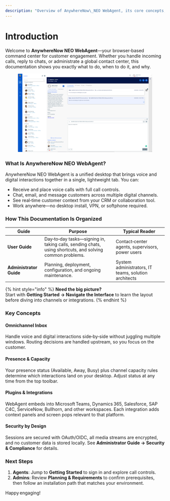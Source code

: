 ```yaml
---
description: "Overview of AnywhereNow\_NEO WebAgent, its core concepts, and how the guides are organized."
---
```


# Introduction

Welcome to **AnywhereNow NEO WebAgent**—your browser‑based command center for customer engagement. Whether you handle incoming calls, reply to chats, or administrate a global contact center, this documentation shows you exactly what to do, when to do it, and why.

<figure><img src="../.gitbook/assets/webagent-overview.png" alt=""><figcaption></figcaption></figure>

### What Is AnywhereNow NEO WebAgent?

AnywhereNow NEO WebAgent is a unified desktop that brings voice and digital interactions together in a single, lightweight tab. You can:

* Receive and place voice calls with full call controls.
* Chat, email, and message customers across multiple digital channels.
* See real‑time customer context from your CRM or collaboration tool.
* Work anywhere—no desktop install, VPN, or softphone required.

### How This Documentation Is Organized

| Guide                   | Purpose                                                                                                 | Typical Reader                                       |
| ----------------------- | ------------------------------------------------------------------------------------------------------- | ---------------------------------------------------- |
| **User Guide**          | Day‑to‑day tasks—signing in, taking calls, sending chats, using shortcuts, and solving common problems. | Contact‑center agents, supervisors, power users      |
| **Administrator Guide** | Planning, deployment, configuration, and ongoing maintenance.                                           | System administrators, IT teams, solution architects |

{% hint style="info" %}
**Need the big picture?**\
Start with **Getting Started → Navigate the Interface** to learn the layout before diving into channels or integrations.
{% endhint %}

### Key Concepts

#### Omnichannel Inbox

Handle voice and digital interactions side‑by‑side without juggling multiple windows. Routing decisions are handled upstream, so you focus on the customer.

#### Presence & Capacity

Your presence status (Available, Away, Busy) plus channel capacity rules determine which interactions land on your desktop. Adjust status at any time from the top toolbar.

#### Plugins & Integrations

WebAgent embeds into Microsoft Teams, Dynamics 365, Salesforce, SAP C4C, ServiceNow, Bullhorn, and other workspaces. Each integration adds context panels and screen pops relevant to that platform.

#### Security by Design

Sessions are secured with OAuth/OIDC, all media streams are encrypted, and no customer data is stored locally. See **Administrator Guide → Security & Compliance** for details.

### Next Steps

1. **Agents**: Jump to **Getting Started** to sign in and explore call controls.
2. **Admins**: Review **Planning & Requirements** to confirm prerequisites, then follow an installation path that matches your environment.

Happy engaging!
